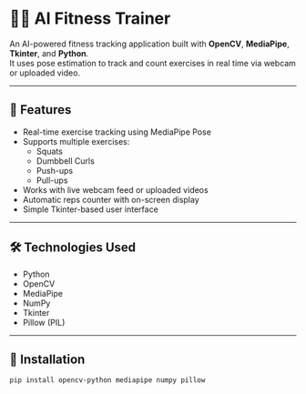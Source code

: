 # 🏋️‍♂️ AI Fitness Trainer

An AI-powered fitness tracking application built with **OpenCV**, **MediaPipe**, **Tkinter**, and **Python**.  
It uses pose estimation to track and count exercises in real time via webcam or uploaded video.  

---

## 📌 Features
- Real-time exercise tracking using MediaPipe Pose
- Supports multiple exercises:
  - Squats
  - Dumbbell Curls
  - Push-ups
  - Pull-ups
- Works with live webcam feed or uploaded videos
- Automatic reps counter with on-screen display
- Simple Tkinter-based user interface

---

## 🛠️ Technologies Used
- Python
- OpenCV
- MediaPipe
- NumPy
- Tkinter
- Pillow (PIL)

---

## 📂 Installation

```bash
pip install opencv-python mediapipe numpy pillow
